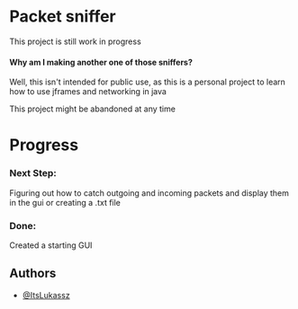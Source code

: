 # Packet sniffer

This project is still work in progress


#### Why am I making another one of those sniffers?

Well, this isn't intended for public use, as this is a personal project to learn how to use jframes and networking in java

This project might be abandoned at any time


# Progress

### Next Step:

Figuring out how to catch outgoing and incoming packets and display them in the gui or creating a .txt file

### Done:
Created a starting GUI


## Authors

- [@ItsLukassz](https://github.com/ItsLukassz)


